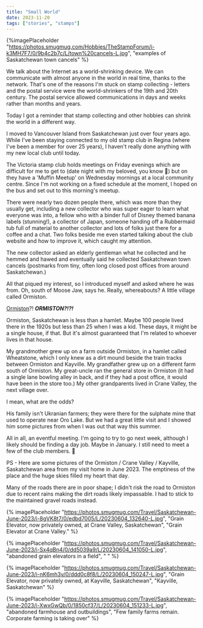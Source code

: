 ```yaml
---
title: "Small World"
date: 2023-11-20
tags: ["stories", "stamps"]
---
```

{%imagePlaceholder "https://photos.smugmug.com/Hobbies/TheStampForum/i-k3MH7F7/0/9b4c2b7c/L/town%20cancels-L.jpg", "examples of Saskatchewan town cancels" %}   

We talk about the Internet as a world-shrinking device.  We can communicate with almost anyone in the world in real time, thanks to the network.  That's one of the reasons I'm stuck on stamp collecting - letters and the postal service were the world-shrinkers of the 19th and 20th century.  The postal service allowed communications in days and weeks rather than months and years.

Today I got a reminder that stamp collecting and other hobbies can shrink the world in a different way.

I moved to Vancouver Island from Saskatchewan just over four years ago.  While I've been staying connected to my old stamp club in Regina (where I've been a member for over 25 years), I haven't really done anything with my new local club until today. 

The Victoria stamp club holds meetings on Friday evenings which are difficult for me to get to (date night with my beloved, you know 💖) but on they have a 'Muffin Meetup' on Wednesday mornings at a local community centre.  Since I'm not working on a fixed schedule at the moment, I hoped on the bus and set out to this morning's meetup.

There were nearly two dozen people there, which was more than they usually get, including a new collector who was super eager to learn what everyone was into, a fellow who with a binder full of Disney themed banana labels (stunning!), a collector of Japan, someone handing off a Rubbermaid tub full of material to another collector and lots of folks just there for a coffee and a chat.  Two folks beside me even started talking about the club website and how to improve it, which caught my attention.

The new collector asked an elderly gentleman what he collected and he hemmed and hawed and eventually said he collected Saskatchewan town cancels (postmarks from tiny, often long closed post offices from around Saskatchewan.) 


All that piqued my interest, so I introduced myself and asked where he was from.  Oh, south of Moose Jaw, says he.  Really, whereabouts?  A little village called Ormiston.

[Ormiston](https://en.wikipedia.org/wiki/Ormiston,_Saskatchewan)?!  ***ORMISTON?!?!***

Ormiston, Saskatchewan is less than a hamlet. Maybe 100 people lived there in the 1920s but less than 25 when I was a kid.  These days, it might be a single house, if that.  But it's almost guaranteed that I'm related to whoever lives in that house.  

My grandmother grew up on a farm outside Ormiston, in a hamlet called Wheatstone, which I only knew as a dirt mound beside the train tracks between Ormiston and Kayville.  My grandfather grew up on a different farm south of Ormiston.  My great-uncle ran the general store in Ormiston (it had a single lane bowling alley in back, and if they had a post office, it would have been in the store too.) My other grandparents lived in Crane Valley, the next village over. 

I mean, what are the odds? 

His family isn't Ukranian farmers; they were there for the sulphate mine that used to operate near Oro Lake.  But we had a great little visit and I showed him some pictures from when I was out that way this summer. 

All in all, an eventful meeting.  I'm going to try to go next week, although I likely should be finding a day job.  Maybe in January. I still need to meet a few of the club members. 🙂

PS - Here are some pictures of the Ormiston / Crane Valley / Kayville, Saskatchewan area from my visit home in June 2023.  The emptiness of the place and the huge skies filled my heart that day.

Many of the roads there are in poor shape; I didn't risk the road to Ormiston due to recent rains making the dirt roads likely impassable. I had to stick to the maintained gravel roads instead.

{% imagePlaceholder "https://photos.smugmug.com/Travel/Saskatchewan-June-2023/i-8gVK8t7/0/edbd7005/L/20230604_132640-L.jpg", "Grain Elevator, now privately owned, at Crane Valley, Saskatchewan", "Grain Elevator at Crane Valley." %}

{% imagePlaceholder "https://photos.smugmug.com/Travel/Saskatchewan-June-2023/i-Sx4qBn4/0/dd5039a9/L/20230604_141050-L.jpg", "abandoned grain elevators in a field", " " %}

{% imagePlaceholder "https://photos.smugmug.com/Travel/Saskatchewan-June-2023/i-nK6mh3v/0/ddd0c8f8/L/20230604_150247-L.jpg", "Grain Elevator, now privately owned, at Kayville, Saskatchewan", "Kayville, Saskatchewan" %}

{% imagePlaceholder "https://photos.smugmug.com/Travel/Saskatchewan-June-2023/i-XwxGwQb/0/1850cf37/L/20230604_151233-L.jpg", "abandoned farmhouse and outbuildings", "Few family farms remain.  Corporate farming is taking over" %}

